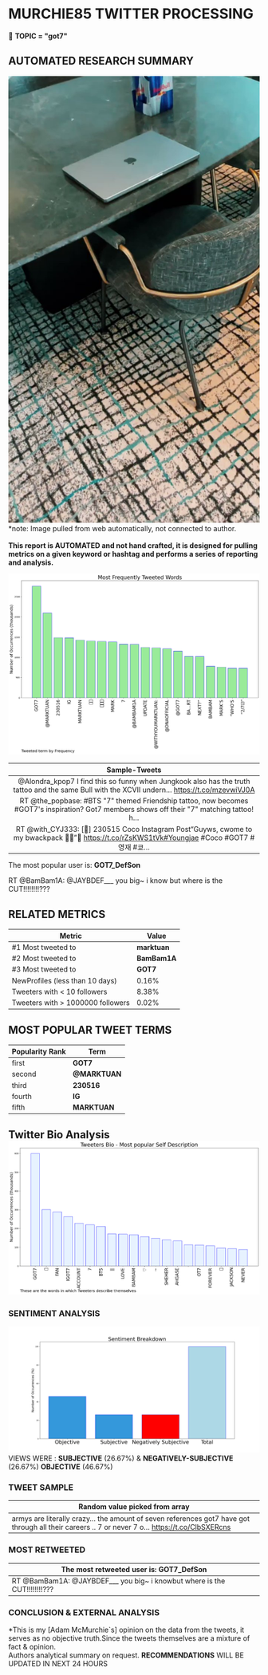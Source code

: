 # MURCHIE85 TWITTER PROCESSING 
&#x1F34E; **TOPIC = "got7"**

## AUTOMATED RESEARCH SUMMARY

![image](assets/2023-05-15hashtagImage.png)*note: Image pulled from web automatically, not connected to author.
<br></br>
<b> This report is AUTOMATED and not hand crafted, it is designed for pulling metrics on a given keyword or hashtag and performs a series of reporting and analysis.</b>



![image](assets/2023-05-15TWEETS.png)



|                **Sample-Tweets**        |
| :-------------: |
| @Alondra_kpop7 I find this so funny when Jungkook also has the truth tattoo and the same Bull with the XCVII undern… https://t.co/mzevwiVJ0A |
| RT @the_popbase: #BTS "7" themed Friendship tattoo, now becomes  #GOT7's inspiration? Got7 members shows off their "7" matching tattoo! h… |
| RT @with_CYJ333: [📸] 230515 Coco Instagram Post“Guyws, cwome to my bwackpack 🎒🐝”🔗 https://t.co/rZsKWS1tVk#Youngjae #Coco #GOT7 #영재 #쿄… |

The most popular user is: **GOT7_DefSon**
<div class="alert alert-block alert-danger"> RT @BamBam1A: @JAYBDEF___ 
you big~ i know
but where is the CUT!!!!!!!!???</div>

## RELATED METRICS<br>
| Metric | Value |
| ------------- | ------------- |
| #1 Most tweeted to  | **marktuan** |
| #2 Most tweeted to  | **BamBam1A** |
| #3 Most tweeted to  | **GOT7** |
| NewProfiles (less than 10 days) | 0.16%  |
| Tweeters with < 10 followers  | 8.38%|
| Tweeters with > 1000000 followers  | 0.02%  |



## MOST POPULAR TWEET TERMS 


| Popularity Rank  | Term |
| ------------- | ------------- |
| first  | **GOT7**  |
| second  | **@MARKTUAN**  |
| third  | **230516** |
| fourth  | **IG**  |
| fifth  | **MARKTUAN**  |


## Twitter Bio Analysis![image](assets/2023-05-15BIO.png)
### SENTIMENT ANALYSIS
![image](assets/2023-05-15sentiment.png)
VIEWS WERE : **SUBJECTIVE**  (26.67%) & **NEGATIVELY-SUBJECTIVE** (26.67%) **OBJECTIVE** (46.67%)

### TWEET SAMPLE 
| Random value picked from array |
| ------------- |
|armys are literally crazy… the amount of seven references got7 have got through all their careers .. 7 or never 7 o… https://t.co/ClbSXERcns |

### MOST RETWEETED 

| The most retweeted user is: **GOT7_DefSon**  |
| ------------- |
| RT @BamBam1A: @JAYBDEF___ you big~ i knowbut where is the CUT!!!!!!!!??? |

### CONCLUSION & EXTERNAL ANALYSIS

*This is my [Adam McMurchie`s] opinion on the data from the tweets, it serves as no objective truth.Since the tweets themselves are a mixture of fact & opinion.<br>
Authors analytical summary on request.
**RECOMMENDATIONS** WILL BE UPDATED IN NEXT  24 HOURS <br>